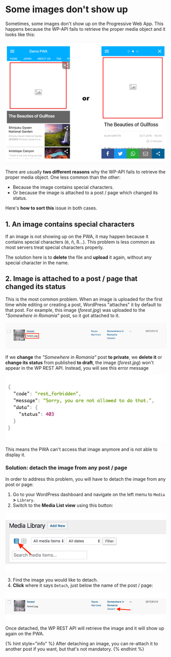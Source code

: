 # Some images don't show up

Sometimes, some images don't show up on the Progressive Web App. This happens because the WP-API fails to retrieve the proper media object and it looks like this:

![](../.gitbook/assets/image-missing3.jpg)

There are usually **two different reasons** why the WP-API fails to retrieve the proper media object. One less common than the other:

* Because the image contains special characters.
* Or because the image is attached to a post / page which changed its status.

Here's **how to sort this** issue in both cases.

## 1. An image contains special characters

If an image is not showing up on the PWA, it may happen because it contains special characters \(è, ñ, ß...\). This problem is less common as most servers treat special characters properly.

The solution here is to **delete** the file and **upload** it again, without any special character in the name.

## 2. Image is attached to a post / page that changed its status

This is the most common problem. When an image is uploaded for the first time while editing or creating a post, WordPress "attaches" it by default to that post. For example, this image \(_forest.jpg_\) was uploaded to the _"Somewhere in Romania"_ post, so it got attached to it.

![](../.gitbook/assets/attached-image-to-post.png)

If we **change** the _"Somewhere in Romania"_ post **to private**, we **delete it** or **change its status** from published **to draft**, the image \(_forest.jpg_\) won't appear in the WP REST API. Instead, you will see this error message

![](../.gitbook/assets/screen-shot-2018-01-15-at-17.11.58.jpg)

This means the PWA can't access that image anymore and is not able to display it.

### Solution: detach the image from any post / page

In order to address this problem, you will have to detach the image from any post or page:

1. Go to your WordPress dashboard and navigate on the left menu to `Media` **&gt;** `Library`.  
2. Switch to the **Media List view** using this button:

![](../.gitbook/assets/switch-to-media-list.png)

3. Find the image you would like to detach.  
4. **Click** where it says `Detach`, just below the name of the post / page:

![](../.gitbook/assets/detach-option.png)

Once detached, the WP REST API will retrieve the image and it will show up again on the PWA.

{% hint style="info" %}
After detaching an image, you can re-attach it to another post if you want, but that's not mandatory.
{% endhint %}

